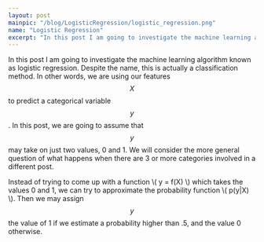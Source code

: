 ```yaml
---
layout: post
mainpic: "/blog/LogisticRegression/logistic_regression.png"
name: "Logistic Regression"
excerpt: "In this post I am going to investigate the machine learning algorithm known as logistic regression. Despite the name, this is actually a classification method."
---
```

In this post I am going to investigate the machine learning algorithm known as logistic regression. Despite the name, this is actually a classification method. In other words, we are using our features $$X$$ to predict a categorical variable $$y$$. In this post, we are going to assume that $$y$$ may take on just two values, 0 and 1. We will consider the more general question of what happens when there are 3 or more categories involved in a different post.

Instead of trying to come up with a function \\( y = f(X) \\) which takes the values 0 and 1, we can try to approximate the probability function \\( p(y|X) \\). Then we may assign $$y$$ the value of 1 if we estimate a probability higher than .5, and the value 0 otherwise.
